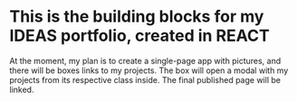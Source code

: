 # This is the building blocks for my IDEAS portfolio, created in REACT

At the moment, my plan is to create a single-page app with pictures, and there will be boxes links to my projects. The box will open a modal with my projects from its respective class inside. The final published page will be linked.
